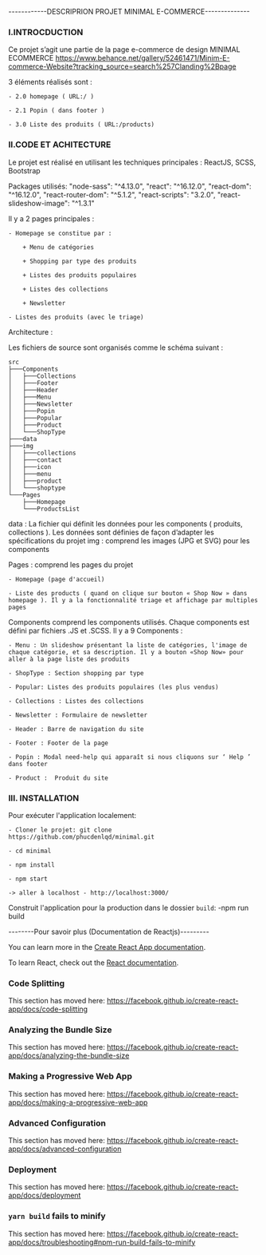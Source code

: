 ------------DESCRIPRION PROJET MINIMAL E-COMMERCE--------------

### I.INTROCDUCTION

Ce projet s’agit une partie de la page e-commerce de design MINIMAL ECOMMERCE
https://www.behance.net/gallery/52461471/Minim-E-commerce-Website?tracking_source=search%257Clanding%2Bpage

3 éléments réalisés sont :

	- 2.0 homepage ( URL:/ )
	
	- 2.1 Popin ( dans footer )
	
	- 3.0 Liste des produits ( URL:/products)

### II.CODE ET ACHITECTURE

Le projet est réalisé en utilisant les techniques principales : ReactJS, SCSS, Bootstrap

Packages utilisés: 
	"node-sass": "^4.13.0",
    	"react": "^16.12.0",
    	"react-dom": "^16.12.0",
    	"react-router-dom": "^5.1.2",
    	"react-scripts": "3.2.0",
    	"react-slideshow-image": "^1.3.1"  

Il y a 2 pages principales :

	- Homepage se constitue par :
	
        + Menu de catégories
	
        + Shopping par type des produits
	
        + Listes des produits populaires
	
        + Listes des collections
	
        + Newsletter
	
	- Listes des produits (avec le triage)
	

Architecture :
    
Les fichiers de source sont organisés comme le schéma suivant :

    src 
    ├───Components
    │   ├───Collections
    │   ├───Footer
    │   ├───Header
    │   ├───Menu
    │   ├───Newsletter
    │   ├───Popin
    │   ├───Popular
    │   ├───Product
    │   └───ShopType
    ├───data
    ├───img
    │   ├───collections
    │   ├───contact
    │   ├───icon
    │   ├───menu
    │   ├───product
    │   └───shoptype
    └───Pages
        ├───Homepage
        └───ProductsList

data : La fichier qui définit les données pour les components ( produits, collections ). Les données sont définies de façon d’adapter les spécifications du projet
img : comprend les images (JPG et SVG) pour les components

Pages :  comprend les pages du projet

	- Homepage (page d'accueil)
	
	- Liste des products ( quand on clique sur bouton « Shop Now » dans homepage ). Il y a la fonctionnalité triage et affichage par multiples pages 

Components comprend les components utilisés. Chaque components est défini par fichiers .JS et .SCSS. Il y a 9 Components : 

	- Menu : Un slideshow présentant la liste de catégories, l'image de chaque catégorie, et sa description. Il y a bouton «Shop Now» pour aller à la page liste des produits
	
	- ShopType : Section shopping par type
	
	- Popular: Listes des produits populaires (les plus vendus) 
	
	- Collections : Listes des collections
	
	- Newsletter : Formulaire de newsletter
	
	- Header : Barre de navigation du site
	
	- Footer : Footer de la page
	
	- Popin : Modal need-help qui apparaît si nous cliquons sur ‘ Help ’ dans footer
	
	- Product :  Produit du site

### III. INSTALLATION

Pour exécuter l'application localement:

    - Cloner le projet: git clone https://github.com/phucdenlqd/minimal.git
    
    - cd minimal
    
    - npm install
    
    - npm start
    
    -> aller à localhost - http://localhost:3000/

Construit l'application pour la production dans le dossier `build`:
    -npm run build

--------Pour savoir plus (Documentation de Reactjs)---------

You can learn more in the [Create React App documentation](https://facebook.github.io/create-react-app/docs/getting-started).

To learn React, check out the [React documentation](https://reactjs.org/).

### Code Splitting

This section has moved here: https://facebook.github.io/create-react-app/docs/code-splitting

### Analyzing the Bundle Size

This section has moved here: https://facebook.github.io/create-react-app/docs/analyzing-the-bundle-size

### Making a Progressive Web App

This section has moved here: https://facebook.github.io/create-react-app/docs/making-a-progressive-web-app

### Advanced Configuration

This section has moved here: https://facebook.github.io/create-react-app/docs/advanced-configuration

### Deployment

This section has moved here: https://facebook.github.io/create-react-app/docs/deployment

### `yarn build` fails to minify

This section has moved here: https://facebook.github.io/create-react-app/docs/troubleshooting#npm-run-build-fails-to-minify
